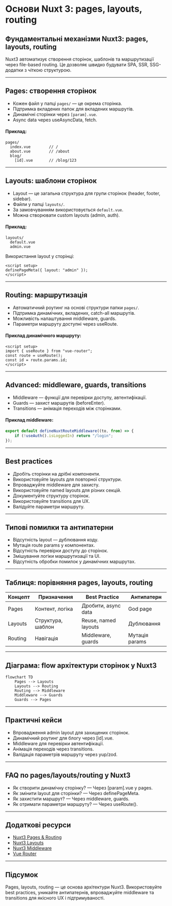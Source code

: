 # Основи Nuxt 3: pages, layouts, routing

## Фундаментальні механізми Nuxt3: pages, layouts, routing

Nuxt3 автоматизує створення сторінок, шаблонів та маршрутизації через file-based routing. Це дозволяє швидко будувати SPA, SSR, SSG-додатки з чіткою структурою.

---

## Pages: створення сторінок

-   Кожен файл у папці `pages/` — це окрема сторінка.
-   Підтримка вкладених папок для вкладених маршрутів.
-   Динамічні сторінки через `[param].vue`.
-   Async data через useAsyncData, fetch.

#### Приклад:

```
pages/
  index.vue        // /
  about.vue        // /about
  blog/
    [id].vue       // /blog/123
```

---

## Layouts: шаблони сторінок

-   Layout — це загальна структура для групи сторінок (header, footer, sidebar).
-   Файли у папці `layouts/`.
-   За замовчуванням використовується `default.vue`.
-   Можна створювати custom layouts (admin, auth).

#### Приклад:

```
layouts/
  default.vue
  admin.vue
```

Використання layout у сторінці:

```vue
<script setup>
definePageMeta({ layout: "admin" });
</script>
```

---

## Routing: маршрутизація

-   Автоматичний роутинг на основі структури папки `pages/`.
-   Підтримка динамічних, вкладених, catch-all маршрутів.
-   Можливість налаштування middleware, guards.
-   Параметри маршруту доступні через useRoute.

#### Приклад динамічного маршруту:

```vue
<script setup>
import { useRoute } from "vue-router";
const route = useRoute();
const id = route.params.id;
</script>
```

---

## Advanced: middleware, guards, transitions

-   Middleware — функції для перевірки доступу, автентифікації.
-   Guards — захист маршрутів (beforeEnter).
-   Transitions — анімація переходів між сторінками.

#### Приклад middleware:

```js
export default defineNuxtRouteMiddleware((to, from) => {
    if (!useAuth().isLoggedIn) return "/login";
});
```

---

## Best practices

-   Дробіть сторінки на дрібні компоненти.
-   Використовуйте layouts для повторної структури.
-   Впроваджуйте middleware для захисту.
-   Використовуйте named layouts для різних секцій.
-   Документуйте структуру сторінок.
-   Використовуйте transitions для UX.
-   Валідуйте параметри маршруту.

---

## Типові помилки та антипатерни

-   Відсутність layout — дублювання коду.
-   Мутація route params у компонентах.
-   Відсутність перевірки доступу до сторінок.
-   Змішування логіки маршрутизації та UI.
-   Відсутність обробки помилок у динамічних маршрутах.

---

## Таблиця: порівняння pages, layouts, routing

| Концепт | Призначення       | Best Practice        | Антипатерн     |
| ------- | ----------------- | -------------------- | -------------- |
| Pages   | Контент, логіка   | Дробити, async data  | God page       |
| Layouts | Структура, шаблон | Reuse, named layouts | Дублювання     |
| Routing | Навігація         | Middleware, guards   | Мутація params |

---

## Діаграма: flow архітектури сторінок у Nuxt3

```mermaid
flowchart TD
    Pages --> Layouts
    Layouts --> Routing
    Routing --> Middleware
    Middleware --> Guards
    Guards --> Pages
```

---

## Практичні кейси

-   Впровадження admin layout для захищених сторінок.
-   Динамічний роутинг для блогу через [id].vue.
-   Middleware для перевірки автентифікації.
-   Анімація переходів через transitions.
-   Валідація параметрів маршруту через yup/zod.

---

## FAQ по pages/layouts/routing у Nuxt3

-   Як створити динамічну сторінку? — Через [param].vue у pages.
-   Як змінити layout для сторінки? — Через definePageMeta.
-   Як захистити маршрут? — Через middleware, guards.
-   Як отримати параметри маршруту? — Через useRoute().

---

## Додаткові ресурси

-   [Nuxt3 Pages & Routing](https://nuxt.com/docs/guide/directory-structure/pages)
-   [Nuxt3 Layouts](https://nuxt.com/docs/guide/directory-structure/layouts)
-   [Nuxt3 Middleware](https://nuxt.com/docs/guide/directory-structure/middleware)
-   [Vue Router](https://router.vuejs.org/)

---

## Підсумок

Pages, layouts, routing — це основа архітектури Nuxt3. Використовуйте best practices, уникайте антипатернів, впроваджуйте middleware та transitions для якісного UX і підтримуваності.
